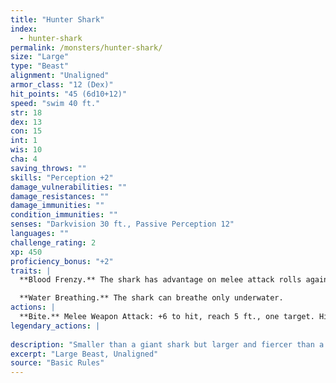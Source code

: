 ```yaml
---
title: "Hunter Shark"
index:
  - hunter-shark
permalink: /monsters/hunter-shark/
size: "Large"
type: "Beast"
alignment: "Unaligned"
armor_class: "12 (Dex)"
hit_points: "45 (6d10+12)"
speed: "swim 40 ft."
str: 18
dex: 13
con: 15
int: 1
wis: 10
cha: 4
saving_throws: ""
skills: "Perception +2"
damage_vulnerabilities: ""
damage_resistances: ""
damage_immunities: ""
condition_immunities: ""
senses: "Darkvision 30 ft., Passive Perception 12"
languages: ""
challenge_rating: 2
xp: 450
proficiency_bonus: "+2"
traits: |
  **Blood Frenzy.** The shark has advantage on melee attack rolls against any creature that doesn't have all its hit points.

  **Water Breathing.** The shark can breathe only underwater.
actions: |
  **Bite.** Melee Weapon Attack: +6 to hit, reach 5 ft., one target. Hit: 13 (2d8 + 4) piercing damage.  
legendary_actions: |
  
description: "Smaller than a giant shark but larger and fiercer than a reef shark, a hunter shark haunts deep waters. It usually hunts alone, but multiple hunter sharks might feed in the same area. A fully grown hunter shark is 15 to 20 feet long."
excerpt: "Large Beast, Unaligned"
source: "Basic Rules"
---
```

